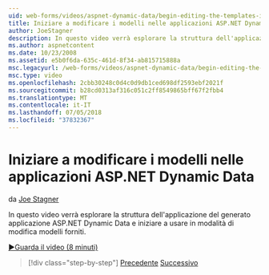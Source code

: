 ```yaml
---
uid: web-forms/videos/aspnet-dynamic-data/begin-editing-the-templates-in-aspnet-dynamic-data-applications
title: Iniziare a modificare i modelli nelle applicazioni ASP.NET Dynamic Data | Microsoft Docs
author: JoeStagner
description: In questo video verrà esplorare la struttura dell'applicazione del generato applicazione ASP.NET Dynamic Data e iniziare a usare in modalità di modifica modelli forniti.
ms.author: aspnetcontent
ms.date: 10/23/2008
ms.assetid: e5b0f6da-635c-461d-8f34-ab815715888a
msc.legacyurl: /web-forms/videos/aspnet-dynamic-data/begin-editing-the-templates-in-aspnet-dynamic-data-applications
msc.type: video
ms.openlocfilehash: 2cbb30248c0d4c0d9db1ced698df2593ebf2021f
ms.sourcegitcommit: b28cd0313af316c051c2ff8549865bff67f2fbb4
ms.translationtype: MT
ms.contentlocale: it-IT
ms.lasthandoff: 07/05/2018
ms.locfileid: "37832367"
---
```

<a name="begin-editing-the-templates-in-aspnet-dynamic-data-applications"></a>Iniziare a modificare i modelli nelle applicazioni ASP.NET Dynamic Data
====================
da [Joe Stagner](https://github.com/JoeStagner)

In questo video verrà esplorare la struttura dell'applicazione del generato applicazione ASP.NET Dynamic Data e iniziare a usare in modalità di modifica modelli forniti.

[&#9654;Guarda il video (8 minuti)](https://channel9.msdn.com/Blogs/ASP-NET-Site-Videos/begin-editing-the-templates-in-aspnet-dynamic-data-applications)

> [!div class="step-by-step"]
> [Precedente](getting-started-with-dynamic-data.md)
> [Successivo](begin-modifying-dynamic-data-applications-with-url-routing.md)
